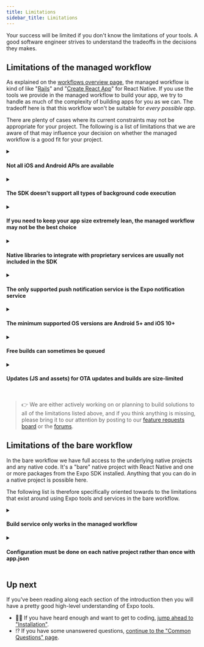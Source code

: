 ```yaml
---
title: Limitations
sidebar_title: Limitations
---
```


Your success will be limited if you don't know the limitations of your tools. A good software engineer strives to understand the tradeoffs in the decisions they makes.

## Limitations of the managed workflow

As explained on the [workflows overview page](../managed-vs-bare/), the managed workflow is kind of like "[Rails](https://rubyonrails.org/)" and "[Create React App](https://github.com/facebook/create-react-app)" for React Native. If you use the tools we provide in the managed workflow to build your app, we try to handle as much of the complexity of building apps for you as we can. The tradeoff here is that this workflow won't be suitable for _every possible app_.

There are plenty of cases where its current constraints may not be appropriate for your project. The following is a list of limitations that we are aware of that may influence your decision on whether the managed workflow is a good fit for your project.

<details><summary><h4>Not all iOS and Android APIs are available</h4></summary> <p>

Many device APIs are supported (check out the "SDK API Reference" in the sidebar), but **not all iOS and Android APIs are available yet**: need Bluetooth? Sorry, we haven't built support for it yet. WebRTC? Not quite. One of the most frequent requests we get is for In-App Purchases and Apple and Google Pay integration. We haven't built this yet, but it's on the roadmap. We are constantly adding new APIs, so if we don't have something you need now, you can either use the [bare workflow](../managed-vs-bare/#bare-workflow) or follow [our blog](https://blog.expo.io) to see the release notes for our SDK updates. Feature prioritization isn't strictly based off of popular vote, but it certainly helps us to gauge what is important to users.

</p>
</details>

<details><summary><h4>The SDK doesn't support all types of background code execution</h4></summary>
<p>

Background execution is the ability to run code when the app is not foregrounded or the device is sleeping. We support background geolocation (including geofencing) and background fetch, but we do not yet support background audio with the operating-system playback controls and you cannot handle push notifications in the background. This is a work in progress.

</p>
</details>

<details><summary><h4>If you need to keep your app size extremely lean, the managed workflow may not be the best choice</h4></summary>
<p>

The size for a managed Expo app on iOS is approximately 20mb (download), and Android is about 15mb. This is because "managed" includes a bunch of APIs regardless of whether or not you are using them &mdash; this lets you push over-the-air updates to use new APIs, but comes at the cost of binary size. Some of the APIs that are included are tied to services that you may not be using, for example the Facebook Mobile SDK is included to support Facebook Login and Facebook Ads, along with the Google Mobile SDK for similar reasons. We will make this customizable in the future, so you can trim down the size of your binaries. [Read more about managing your app size here](https://expo.fyi/managed-app-size).

</p>
</details>

<details><summary><h4>Native libraries to integrate with proprietary services are usually not included in the SDK</h4></summary>
<p>

Related to the previous point, we typically avoid adding native modules to the SDK if they are tied to external, proprietary services &mdash; we can't add something to the SDK just because a few users need it for their app, we have to think of the broader userbase. In these cases developers will want to use the [bare workflow](../../introduction/managed-vs-bare/), and they can easily migrate to it by [ejecting](../../workflow/customizing/).

</p>
</details>

<details><summary><h4>The only supported push notification service is the Expo notification service</h4></summary>
<p>

If you want to use another push notification service, such as OneSignal, instead of the [Expo Push Notification service/API](../../push-notifications/overview/), you will need to use the bare workflow.

</p>
</details>

<details><summary><h4>The minimum supported OS versions are Android 5+ and iOS 10+</h4></summary>
<p>

If you need to support older versions, you will not be able to use the managed workflow.

</p>
</details>

<details><summary><h4>Free builds can sometimes be queued</h4></summary>
<p>

You can easily build your app for submission to stores without even installing Xcode or Android Studio by using the free [standalone build service](../../distribution/building-standalone-apps/), but it occasionally has a queue depending on how many other folks are building a binary at that time. You can have access to dedicated build infrastructure with a ["Priority" plan](https://expo.io/developer-services), or you can [run the builds on your own CI](../../distribution/turtle-cli/) if you prefer.

</p>
</details>

<details><summary><h4>Updates (JS and assets) for OTA updates and builds are size-limited</h4></summary>
<p>

Expo's current update service supports updates around 50 MiB. Updates are published both for OTA updates and to build standalone apps, which embed updates. See more about [optimizing updates](../../distribution/optimizing-updates/).

You also can use the [bare workflow](../../bare/exploring-bare-workflow/) with the [`expo-updates`](../../versions/latest/sdk/updates/) library, which supports arbitrarily large updates that are self-hosted or embedded in apps compiled on your own computer.

</p>
</details>

<br />

> 👉 We are either actively working on or planning to build solutions to all of the limitations listed above, and if you think anything is missing, please bring it to our attention by posting to our [feature requests board](https://expo.canny.io/feature-requests) or the [forums](http://forums.expo.io/).

## Limitations of the bare workflow

In the bare workflow we have full access to the underlying native projects and any native code. It's a "bare" native project with React Native and one or more packages from the Expo SDK installed. Anything that you can do in a native project is possible here.

The following list is therefore specifically oriented towards to the limitations that exist around using Expo tools and services in the bare workflow.

<details><summary><h4>Build service only works in the managed workflow</h4></summary>
<p>

To build your app binaries for distribution on the Apple App Store and Google Play Store you will need to follow the same steps that you would in any native project, the Expo build service can't handle it for you. We are working on bringing bare workflow support to the build service in the near future.

</p>
</details>

<details><summary><h4>Configuration must be done on each native project rather than once with app.json</h4></summary>
<p>

Configuring app icons, launch screen, and so on must be configured in the native projects for each platform using the standard native tooling, rather than once using a simple JSON object.

</p>
</details>

## Up next

If you've been reading along each section of the introduction then you will have a pretty good high-level understanding of Expo tools.

- 👩‍💻 If you have heard enough and want to get to coding, [jump ahead to "Installation"](../../get-started/installation/).
- ⁉️ If you have some unanswered questions, [continue to the "Common Questions" page](../../introduction/faq/).
